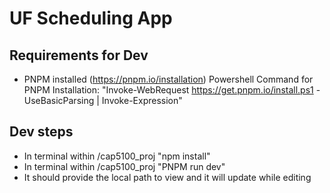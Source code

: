# UF Scheduling App
## Requirements for Dev
- PNPM installed (https://pnpm.io/installation)
    Powershell Command for PNPM Installation: "Invoke-WebRequest https://get.pnpm.io/install.ps1 -UseBasicParsing | Invoke-Expression"

## Dev steps
- In terminal within /cap5100_proj "npm install"
- In terminal within /cap5100_proj "PNPM run dev"
- It should provide the local path to view and it will update while editing
